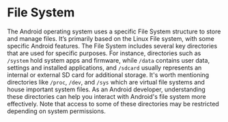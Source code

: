 # File System

The Android operating system uses a specific File System structure to store and manage files. It’s primarily based on the Linux File system, with some specific Android features. The File System includes several key directories that are used for specific purposes. For instance, directories such as `/system` hold system apps and firmware, while `/data` contains user data, settings and installed applications, and `/sdcard` usually represents an internal or external SD card for additional storage. It's worth mentioning directories like `/proc`, `/dev`, and `/sys` which are virtual file systems and house important system files. As an Android developer, understanding these directories can help you interact with Android's file system more effectively. Note that access to some of these directories may be restricted depending on system permissions.